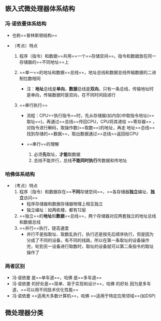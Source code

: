 ## 嵌入式微处理器体系结构

### 冯·诺依曼体系结构

- 也称==普林斯顿结构==

- （考点）特点

  1. 程序（指令）和数据==共用==一个==存储空间==。指令和数据放在同一存储器的==不同地址==上

  2. ==单一==的地址和数据==总线==，地址总线和数据总线传输数据的二进制位数相同
     - 注：**地址**总线是**单向**，**数据**总线是**双向**，只有一条总线，传输地址时是单向，传输数据时是双向，在不同时间段进行

  3. ==串行执行==

     - 流程：CPU==执行指令==时，先从存储器(如内存)中取指令地址(==取址==)，再通过==总线==传回CPU，CPU将其递给 ==寄存器== ，对指令进行解码，取操作数(==取数==)的地址，再走 地址==总线== 找到存储的==数据==，取出数据通过==总线==返回给CPU

     - ==串行==的理解
       1. 必须**先**取址，**才能**取数据
       2. 总线不能并行，总线**不能同时执行**传数据和传地址

### 哈佛体系结构

- （考点）特点
  1. 程序（指令）和数据存在==**不同**存储空间==，==各存储器**独立**编址、**独立**访问==
     - 程序存储器和数据存储器物理上相互独立
     - 独立编址：如两栋楼，都有12层
  2. ==独立==的**地址**和**数据**==总线==，两个存储器对应两套独立的地址总线和数据总线
  3. ==并行==执行，提高速度
     - 并行不是指取址、取数乱执行，执行还是按先后顺序执行，但是因为分成了不同的设备，有不同的线路，所以在第一条取址的设备操作完，轮到另一设备进行取数时，取址的设备就可以第二条指令的取址操作了

### 两者区别

- 冯·诺依曼 是==单车道==，哈佛 是==多车道==
- 冯·诺依曼 的好处是==简单、易于实现和设计==，哈佛 的好处 因为是多车道，==可以用不同技术优化性能==
- 冯·诺依曼 ==适用大多数计算机==，哈佛 ==适用于特定应用领域==(如DSP)

## 微处理器分类